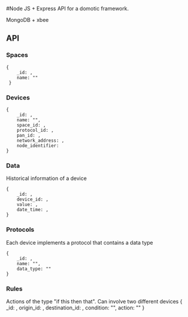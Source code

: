 #Node JS + Express API for a domotic framework.

MongoDB + xbee

## API

### Spaces
	{
		_id: ,
		name: ""
	 }

### Devices
	{
		_id: ,
		name: "",
		space_id: ,
		protocol_id: ,
		pan_id: ,
		network_address: ,
		node_identifier: 
	}

### Data
Historical information of a device

	{
		_id: ,
		device_id: ,
		value: ,
		date_time: ,
	}

### Protocols
Each device implements a protocol that contains a data type

	{
		_id: ,
		name: "",
		data_type: ""
	}
	
### Rules
Actions of the type "if this then that". Can involve two different devices
	{
		_id: ,
		origin_id: ,
		destination_id: ,
		condition: "",
		action: "" 
	}